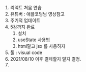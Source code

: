 1. 리액트 처음 연습
2. 유튜버 : 애플코딩님 영상참고
3. 주기적 업데이트
4. 5강까지 완료
    1. 설치
    2. useState 사용법 
    3. html말고 jsx 를 사용하자
5. 툴 : visual code 
6. 2021/08/10 이후 결제할지 말지 결정.
7. 
    
